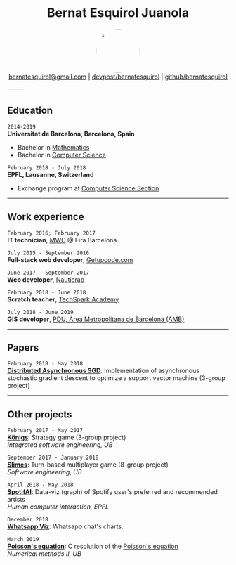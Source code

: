 <h1 id="profile-photo" style='text-align:center;padding-bottom:10;margin-bottom:10;margin-top:10'>
    Bernat Esquirol Juanola
</h1>

<div id="profile-photo" style='text-align:center;'>
    <img src="https://drive.google.com/thumbnail?id=14EZbi-0a9x2lC3LGZXLtJQ3JyrvqP5zw" style='border-radius: 50px' width='100px'/>
</div>

<div id="webaddress"  style='text-align:center;padding-bottom:10'>
<a href="mailto:bernatesquirol@gmail.com">bernatesquirol@gmail.com</a>
  | <a href="https://devpost.com/bernatesquirol">devpost/bernatesquirol</a> | <a href="https://github.com/bernatesquirol">github/bernatesquirol</a>
</div>
------

## Education

`2014-2019`<br>__Universitat de Barcelona, Barcelona, Spain__

- Bachelor in [Mathematics](https://mat.ub.edu/graumatematiques/)
- Bachelor in [Computer Science](https://mat.ub.edu/grauinformatica/)

`February 2018 - July 2018`<br>__EPFL, Lausanne, Switzerland__

- Exchange program at [Computer Science Section](https://ic.epfl.ch/computer-science)



------

## Work experience

`February 2016; February 2017`<br>__IT technician__, [MWC](https://www.mwcbarcelona.com/) @ Fira Barcelona

`July 2015 - September 2016`<br>__Full-stack web developer__, [Getupcode.com](https://www.linkedin.com/company/getupcode-com/)

`June 2017 - September 2017`<br>__Web developer__, [Nauticrab](https://nauticrab.com/) 

`February 2018 - June 2018`<br>__Scratch teacher__, [TechSpark Academy](https://techsparkacademy.ch/en/home/)

`July 2018 - June 2019`<br>__GIS developer__, [PDU, Àrea Metropolitana de Barcelona (AMB)](http://urbanisme.amb.cat/)



------

## Papers

`February 2018 - May 2018`<br>[__Distributed Asynchronous SGD__](https://github.com/bernatesquirol/bernatesquirol.github.io/blob/master/Distributed_Asynchronous_SGD.pdf): Implementation of asynchronous stochastic gradient descent to optimize a support vector machine (3-group project)



------

## Other projects

`February 2017 - May 2017`<br>[__Königs__](https://play.google.com/store/apps/details?id=edu.ub.pis2016.pis18.konigs): Strategy game (3-group project)<br>*Integrated software engineering, UB*

`September 2017 - January 2018`<br>[__Slimes__](https://enginyeriasofwareub.github.io/ES2017F2/): Turn-based multiplayer game (8-group project)<br>*Software engineering, UB*

`April 2018 - May 2018`<br>[__SpotifAI__](https://hci-spotifai.firebaseapp.com/#): Data-viz (graph) of Spotify user's preferred and recommended artists<br>*Human computer interaction, EPFL*

`December 2018`<br>[__Whatsapp Viz__](https://beta.observablehq.com/@bernatesquirol/whatsapp-viz): Whatsapp chat's charts. 

`March 2019`<br>[__Poisson's equation__](https://bernatesquirol.github.io/poisson_equation/): C resolution of the [Poisson's equation](<https://en.wikipedia.org/wiki/Poisson%27s_equation>)<br>*Numerical methods II, UB*